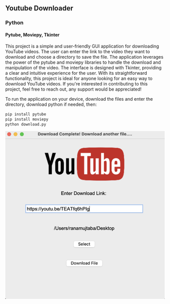 <h2> Youtube Downloader </h2>
<h3> Python </h3>
<h4> Pytube, Moviepy, Tkinter </h4>

This project is a simple and user-friendly GUI application for downloading YouTube videos. The user can enter the link to the video they want to download and choose a directory to save the file. The application leverages the power of the pytube and moviepy libraries to handle the download and manipulation of the video. The interface is designed with Tkinter, providing a clear and intuitive experience for the user. With its straightforward functionality, this project is ideal for anyone looking for an easy way to download YouTube videos. If you're interested in contributing to this project, feel free to reach out, any support would be appreciated!

To run the application on your device, download the files and enter the directory, download python if needed, then:
```
pip install pytube
pip install moviepy
python download.py
```
![alt text](ytdownload.png)
